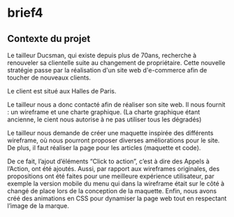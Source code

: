 # brief4

## Contexte du projet
Le tailleur Ducsman, qui existe depuis plus de 70ans, recherche à renouveler sa clientelle suite au changement de propriétaire. Cette nouvelle stratégie passe par la réalisation d'un site web d'e-commerce afin de toucher de nouveaux clients.

Le client est situé aux Halles de Paris.

​Le tailleur nous a donc contacté afin de réaliser son site web. Il nous fournit : un wireframe et une charte graphique. (La charte graphique étant ancienne, le cient nous autorise à ne pas utiliser tous les dégradés)

Le tailleur nous demande de créer une maquette inspirée des différents wireframe, où nous pourront proposer diverses améliorations pour le site. De plus, il faut réaliser la page pour les articles (maquette et code). 

De ce fait, l’ajout d’éléments “Click to action”, c’est à dire des Appels à l’Action, ont été ajoutés. 
Aussi, par rapport aux wireframes originales, des propositions ont été faites pour une meilleure expérience utilisateur, par exemple la version mobile du menu qui dans la wireframe était sur le côté à changé de place lors de la conception de la maquette. 
Enfin, nous avons créé des animations en CSS pour dynamiser la page web tout en respectant l’image de la marque.





